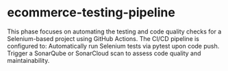 # ecommerce-testing-pipeline
This phase focuses on automating the testing and code quality checks for a Selenium-based project using GitHub Actions. The CI/CD pipeline is configured to:  Automatically run Selenium tests via pytest upon code push.  Trigger a SonarQube or SonarCloud scan to assess code quality and maintainability.   

